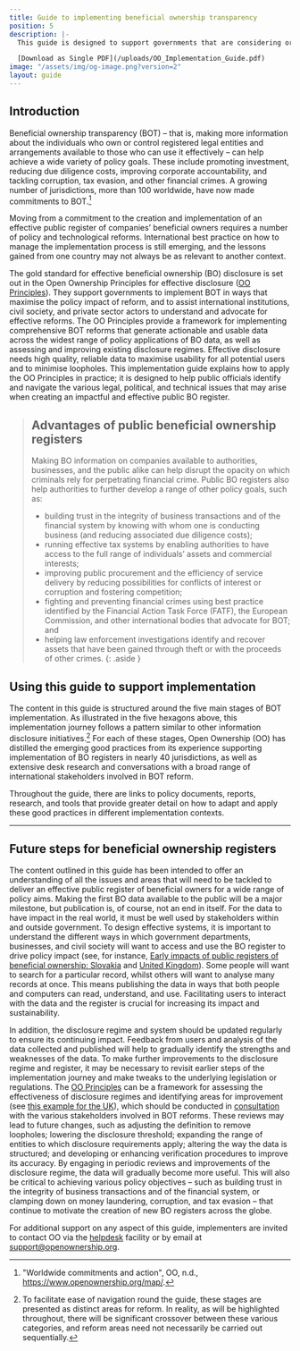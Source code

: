 ```yaml
---
title: Guide to implementing beneficial ownership transparency
position: 5
description: |-
  This guide is designed to support governments that are considering or implementing beneficial ownership transparency. It provides practical resources, and shares the knowledge and good practice that is being developed by a growing number of countries around the world. We also hope it will be helpful for people in international institutions, the private sector and civil society who are supporting beneficial ownership transparency.

  [Download as Single PDF](/uploads/OO_Implementation_Guide.pdf)
image: "/assets/img/og-image.png?version=2"
layout: guide
---
```


## Introduction

Beneficial ownership transparency (BOT) – that is, making more information about the individuals who own or control registered legal entities and arrangements available to those who can use it effectively – can help achieve a wide variety of policy goals. These include promoting investment, reducing due diligence costs, improving corporate accountability, and tackling corruption, tax evasion, and other financial crimes. A growing number of jurisdictions, more than 100 worldwide, have now made commitments to BOT.[^1]

[^1]: "Worldwide commitments and action", OO, n.d., https://www.openownership.org/map/.

Moving from a commitment to the creation and implementation of an effective public register of companies’ beneficial owners requires a number of policy and technological reforms. International best practice on how to manage the implementation process is still emerging, and the lessons gained from one country may not always be as relevant to another context.

The gold standard for effective beneficial ownership (BO) disclosure is set out in the Open Ownership Principles for effective disclosure ([OO Principles](/principles)). They support governments to implement BOT in ways that maximise the policy impact of reform, and to assist international institutions, civil society, and private sector actors to understand and advocate for effective reforms. The OO Principles provide a framework for implementing comprehensive BOT reforms that generate actionable and usable data across the widest range of policy applications of BO data, as well as assessing and improving existing disclosure regimes. Effective disclosure needs high quality, reliable data to maximise usability for all potential users and to minimise loopholes. This implementation guide explains how to apply the OO Principles in practice; it is designed to help public officials identify and navigate the various legal, political, and technical issues that may arise when creating an impactful and effective public BO register.

> ## Advantages of public beneficial ownership registers
> 
> Making BO information on companies available to authorities, businesses, and the public alike can help disrupt the opacity on which criminals rely for perpetrating financial crime. Public BO registers also help authorities to further develop a range of other policy goals, such as:
>
> * building trust in the integrity of business transactions and of the financial system by knowing with whom one is conducting business (and reducing associated due diligence costs);
> * running effective tax systems by enabling authorities to have access to the full range of individuals’ assets and commercial interests;
> * improving public procurement and the efficiency of service delivery by reducing possibilities for conflicts of interest or corruption and fostering competition;
> * fighting and preventing financial crimes using best practice identified by the Financial Action Task Force (FATF), the European Commission, and other international bodies that advocate for BOT; and
> * helping law enforcement investigations identify and recover assets that have been gained through theft or with the proceeds of other crimes.
{: .aside }

## Using this guide to support implementation

The content in this guide is structured around the five main stages of BOT implementation. As illustrated in the five hexagons above, this implementation journey follows a pattern similar to other information disclosure initiatives.[^2] For each of these stages, Open Ownership (OO) has distilled the emerging good practices from its experience supporting implementation of BO registers in nearly 40 jurisdictions, as well as extensive desk research and conversations with a broad range of international stakeholders involved in BOT reform.

[^2]: To facilitate ease of navigation round the guide, these stages are presented as distinct areas for reform. In reality, as will be highlighted throughout, there will be significant crossover between these various categories, and reform areas need not necessarily be carried out sequentially.

Throughout the guide, there are links to policy documents, reports, research, and tools that provide greater detail on how to adapt and apply these good practices in different implementation contexts.

----

## Future steps for beneficial ownership registers

The content outlined in this guide has been intended to offer an understanding of all the issues and areas that will need to be tackled to deliver an effective public register of beneficial owners for a wide range of policy aims. Making the first BO data available to the public will be a major milestone, but publication is, of course, not an end in itself. For the data to have impact in the real world, it must be well used by stakeholders within and outside government. To design effective systems, it is important to understand the different ways in which government departments, businesses, and civil society will want to access and use the BO register to drive policy impact (see, for instance, [Early impacts of public registers of beneficial ownership: Slovakia](/uploads/slovakia-impact-story.pdf) and [United Kingdom](/uploads/OO%20Impact%20Story%20UK.pdf)). Some people will want to search for a particular record, whilst others will want to analyse many records at once. This means publishing the data in ways that both people and computers can read, understand, and use. Facilitating users to interact with the data and the register is crucial for increasing its impact and sustainability.

In addition, the disclosure regime and system should be updated regularly to ensure its continuing impact. Feedback from users and analysis of the data collected and published will help to gradually identify the strengths and weaknesses of the data. To make further improvements to the disclosure regime and register, it may be necessary to revisit earlier steps of the implementation journey and make tweaks to the underlying legislation or regulations. The [OO Principles](https://www.openownership.org/principles/) can be a framework for assessing the effectiveness of disclosure regimes and identifying areas for improvement (see [this example for the UK](/uploads/Rapid%20assessment%20of%20UK%20performance%20against%20the%20OO%20Principles%20.pdf)), which should be conducted in [consultation](/uploads/open-ownership-effective-consultation-processes-for-bot.pdf) with the various stakeholders involved in BOT reforms. These reviews may lead to future changes, such as adjusting the definition to remove loopholes; lowering the disclosure threshold; expanding the range of entities to which disclosure requirements apply; altering the way the data is structured; and developing or enhancing verification procedures to improve its accuracy. By engaging in periodic reviews and improvements of the disclosure regime, the data will gradually become more useful. This will also be critical to achieving various policy objectives – such as building trust in the integrity of business transactions and of the financial system, or clamping down on money laundering, corruption, and tax evasion – that continue to motivate the creation of new BO registers across the globe.

For additional support on any aspect of this guide, implementers are invited to contact OO via the [helpdesk](https://share.hsforms.com/1hD_mecn0TwyW15zYkesF5g3upv4) facility or by email at <support@openownership.org>.